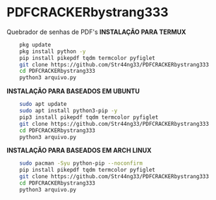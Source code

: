 # PDFCRACKERbystrang333
Quebrador de senhas de PDF's
**INSTALAÇÃO PARA TERMUX**
```bash
    pkg update
    pkg install python -y
    pip install pikepdf tqdm termcolor pyfiglet
    git clone https://github.com/Str44ng33/PDFCRACKERbystrang333
    cd PDFCRACKERbystrang333
    python3 arquivo.py
```
**INSTALAÇÃO PARA BASEADOS EM UBUNTU**
```bash
    sudo apt update
    sudo apt install python3-pip -y
    pip3 install pikepdf tqdm termcolor pyfiglet
    git clone https://github.com/Str44ng33/PDFCRACKERbystrang333
    cd PDFCRACKERbystrang333
    python3 arquivo.py
```
**INSTALAÇÃO PARA BASEADOS EM ARCH LINUX**
```bash
    sudo pacman -Syu python-pip --noconfirm
    pip install pikepdf tqdm termcolor pyfiglet
    git clone https://github.com/Str44ng33/PDFCRACKERbystrang333
    cd PDFCRACKERbystrang333
    python3 arquivo.py
```

